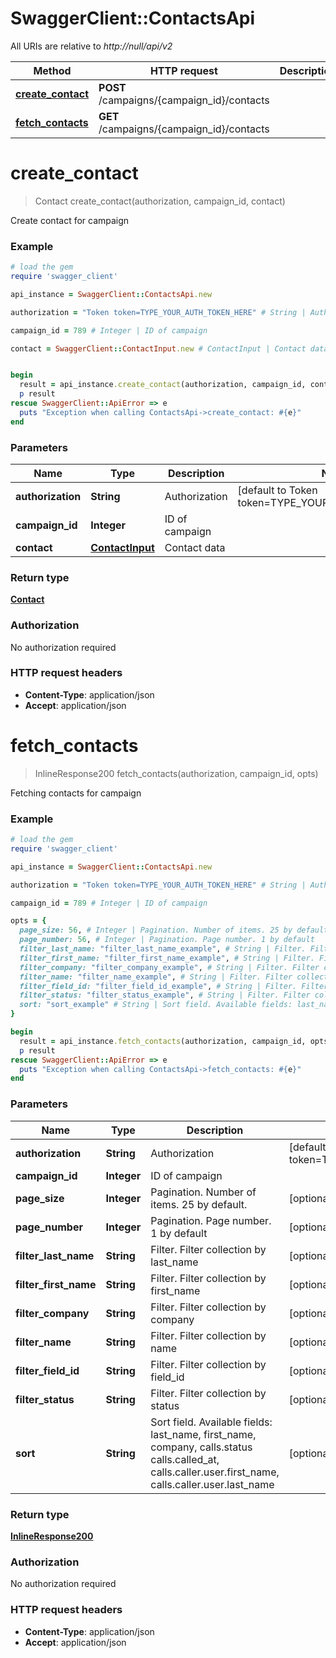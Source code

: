 # SwaggerClient::ContactsApi

All URIs are relative to *http://null/api/v2*

Method | HTTP request | Description
------------- | ------------- | -------------
[**create_contact**](ContactsApi.md#create_contact) | **POST** /campaigns/{campaign_id}/contacts | 
[**fetch_contacts**](ContactsApi.md#fetch_contacts) | **GET** /campaigns/{campaign_id}/contacts | 


# **create_contact**
> Contact create_contact(authorization, campaign_id, contact)



Create contact for campaign

### Example
```ruby
# load the gem
require 'swagger_client'

api_instance = SwaggerClient::ContactsApi.new

authorization = "Token token=TYPE_YOUR_AUTH_TOKEN_HERE" # String | Authorization

campaign_id = 789 # Integer | ID of campaign

contact = SwaggerClient::ContactInput.new # ContactInput | Contact data


begin
  result = api_instance.create_contact(authorization, campaign_id, contact)
  p result
rescue SwaggerClient::ApiError => e
  puts "Exception when calling ContactsApi->create_contact: #{e}"
end
```

### Parameters

Name | Type | Description  | Notes
------------- | ------------- | ------------- | -------------
 **authorization** | **String**| Authorization | [default to Token token&#x3D;TYPE_YOUR_AUTH_TOKEN_HERE]
 **campaign_id** | **Integer**| ID of campaign | 
 **contact** | [**ContactInput**](ContactInput.md)| Contact data | 

### Return type

[**Contact**](Contact.md)

### Authorization

No authorization required

### HTTP request headers

 - **Content-Type**: application/json
 - **Accept**: application/json



# **fetch_contacts**
> InlineResponse200 fetch_contacts(authorization, campaign_id, opts)



Fetching contacts for campaign

### Example
```ruby
# load the gem
require 'swagger_client'

api_instance = SwaggerClient::ContactsApi.new

authorization = "Token token=TYPE_YOUR_AUTH_TOKEN_HERE" # String | Authorization

campaign_id = 789 # Integer | ID of campaign

opts = { 
  page_size: 56, # Integer | Pagination. Number of items. 25 by default.
  page_number: 56, # Integer | Pagination. Page number. 1 by default
  filter_last_name: "filter_last_name_example", # String | Filter. Filter collection by last_name
  filter_first_name: "filter_first_name_example", # String | Filter. Filter collection by first_name
  filter_company: "filter_company_example", # String | Filter. Filter collection by company
  filter_name: "filter_name_example", # String | Filter. Filter collection by name
  filter_field_id: "filter_field_id_example", # String | Filter. Filter collection by field_id
  filter_status: "filter_status_example", # String | Filter. Filter collection by status
  sort: "sort_example" # String | Sort field. Available fields: last_name, first_name, company, calls.status                              calls.called_at, calls.caller.user.first_name, calls.caller.user.last_name
}

begin
  result = api_instance.fetch_contacts(authorization, campaign_id, opts)
  p result
rescue SwaggerClient::ApiError => e
  puts "Exception when calling ContactsApi->fetch_contacts: #{e}"
end
```

### Parameters

Name | Type | Description  | Notes
------------- | ------------- | ------------- | -------------
 **authorization** | **String**| Authorization | [default to Token token&#x3D;TYPE_YOUR_AUTH_TOKEN_HERE]
 **campaign_id** | **Integer**| ID of campaign | 
 **page_size** | **Integer**| Pagination. Number of items. 25 by default. | [optional] 
 **page_number** | **Integer**| Pagination. Page number. 1 by default | [optional] 
 **filter_last_name** | **String**| Filter. Filter collection by last_name | [optional] 
 **filter_first_name** | **String**| Filter. Filter collection by first_name | [optional] 
 **filter_company** | **String**| Filter. Filter collection by company | [optional] 
 **filter_name** | **String**| Filter. Filter collection by name | [optional] 
 **filter_field_id** | **String**| Filter. Filter collection by field_id | [optional] 
 **filter_status** | **String**| Filter. Filter collection by status | [optional] 
 **sort** | **String**| Sort field. Available fields: last_name, first_name, company, calls.status                              calls.called_at, calls.caller.user.first_name, calls.caller.user.last_name | [optional] 

### Return type

[**InlineResponse200**](InlineResponse200.md)

### Authorization

No authorization required

### HTTP request headers

 - **Content-Type**: application/json
 - **Accept**: application/json



